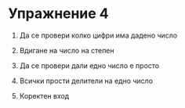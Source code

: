 Упражнение 4
===

01. Да се провери колко цифри има дадено число 
02. Вдигане на число на степен

03. Да се провери дали едно число е просто
04. Всички прости делители на едно число

05. Коректен вход
